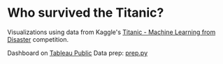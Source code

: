 # Who survived the Titanic?

Visualizations using data from Kaggle's [Titanic - Machine Learning from Disaster](https://www.kaggle.com/competitions/titanic/overview) competition.

Dashboard on [Tableau Public](https://public.tableau.com/app/profile/zachary.gallegos/viz/Titanic_16621772644820/Dashboard?publish=yes)
Data prep: [prep.py](https://github.com/zpgallegos/viz-portfolio/blob/master/titanic/prep.py)
